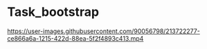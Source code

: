 # Task_bootstrap

https://user-images.githubusercontent.com/90056798/213722277-ce866a6a-1215-422d-88ea-5f2f4893c413.mp4

